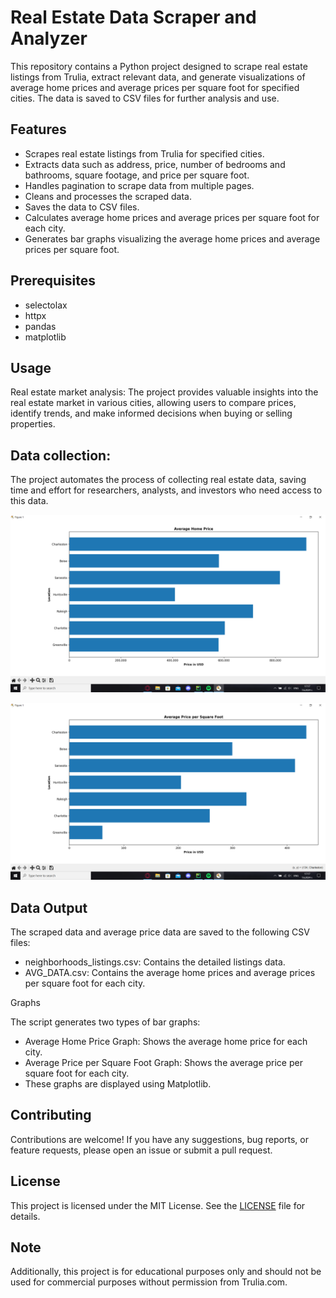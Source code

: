 # Real Estate Data Scraper and Analyzer

This repository contains a Python project designed to scrape real estate listings from Trulia, extract relevant data, and generate visualizations of average home prices and average prices per square foot for specified cities. The data is saved to CSV files for further analysis and use.

## Features

- Scrapes real estate listings from Trulia for specified cities.
- Extracts data such as address, price, number of bedrooms and bathrooms, square footage, and price per square foot.
- Handles pagination to scrape data from multiple pages.
- Cleans and processes the scraped data.
- Saves the data to CSV files.
- Calculates average home prices and average prices per square foot for each city.
- Generates bar graphs visualizing the average home prices and average prices per square foot.

## Prerequisites
- selectolax
- httpx
- pandas
- matplotlib
  
## Usage

Real estate market analysis: The project provides valuable insights into the real estate market in various cities,
allowing users to compare prices, identify trends, and make informed decisions when buying or selling properties.

## Data collection: 
The project automates the process of collecting real estate data, saving time and effort for researchers, analysts, and investors who need access to this data.

![image](https://github.com/mpalov/Real-Estate-Data-Scraper-and-Analyzer/blob/main/real_estate_scraper/images/441383854_776569600956864_2564870580226518665_n.png)

![image](https://github.com/mpalov/Real-Estate-Data-Scraper-and-Analyzer/blob/main/real_estate_scraper/images/441544814_446133771723642_327457743471925701_n.png)

## Data Output
The scraped data and average price data are saved to the following CSV files:

- neighborhoods_listings.csv: Contains the detailed listings data.
- AVG_DATA.csv: Contains the average home prices and average prices per square foot for each city.

Graphs

The script generates two types of bar graphs:
- Average Home Price Graph: Shows the average home price for each city.
- Average Price per Square Foot Graph: Shows the average price per square foot for each city.
- These graphs are displayed using Matplotlib.

## Contributing
Contributions are welcome! If you have any suggestions, bug reports, or feature requests, please open an issue or submit a pull request.

## License
This project is licensed under the MIT License. See the [LICENSE](Real-Estate-Data-Scraper-and-Analyzer/LICENSE) file for details.

## Note
Additionally, this project is for educational purposes only and should not be used for commercial purposes without permission from Trulia.com.
